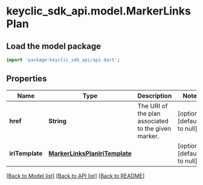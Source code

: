 # keyclic_sdk_api.model.MarkerLinksPlan

## Load the model package
```dart
import 'package:keyclic_sdk_api/api.dart';
```

## Properties
Name | Type | Description | Notes
------------ | ------------- | ------------- | -------------
**href** | **String** | The URI of the plan associated to the given marker. | [optional] [default to null]
**iriTemplate** | [**MarkerLinksPlanIriTemplate**](MarkerLinksPlanIriTemplate.md) |  | [optional] [default to null]

[[Back to Model list]](../README.md#documentation-for-models) [[Back to API list]](../README.md#documentation-for-api-endpoints) [[Back to README]](../README.md)


